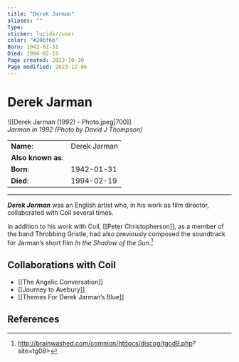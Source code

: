 ```yaml
---
title: "Derek Jarman"
aliases: ""
Type: 
sticker: lucide//user
color: "#20bf6b"
Born: 1942-01-31
Died: 1994-02-19
Page created: 2023-10-30
Page modified: 2023-12-06
---
```


# Derek Jarman

![[Derek Jarman (1992) - Photo.jpeg|700]]  
*Jarman in 1992 (Photo by David J Thompson)*

|  |  |
| --- | --- |
| __Name__: | Derek Jarman |
| __Also known as__: |  |
| __Born__: | 1942-01-31 |
| __Died__: | 1994-02-19 |

---

*__Derek Jarman__* was an English artist who, in his work as film director, collaborated with Coil several times.

In addition to his work with Coil, [[Peter Christopherson]], as a member of the band Throbbing Gristle, had also previously composed the soundtrack for Jarman’s short film *In the Shadow of the Sun*.[^1]

## Collaborations with Coil

- [[The Angelic Conversation]]
- [[Journey to Avebury]]
- [[Themes For Derek Jarman’s Blue]]

## References

[^1]: <http://brainwashed.com/common/htdocs/discog/tgcd9.php>?site=tg08>
